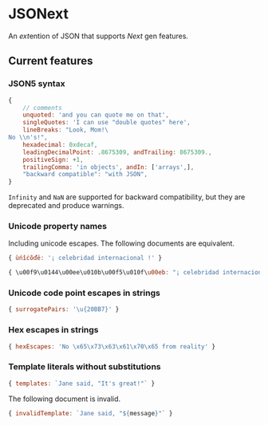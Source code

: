 # JSONext

An *ext*ention of JSON that supports *Next* gen features.

## Current features

### JSON5 syntax

```js
{
    // comments
    unquoted: 'and you can quote me on that',
    singleQuotes: 'I can use "double quotes" here',
    lineBreaks: "Look, Mom!\
No \\n's!",
    hexadecimal: 0xdecaf,
    leadingDecimalPoint: .8675309, andTrailing: 8675309.,
    positiveSign: +1,
    trailingComma: 'in objects', andIn: ['arrays',],
    "backward compatible": "with JSON",
}
```

`Infinity` and `NaN` are supported for backward compatibility, but they are
deprecated and produce warnings.

### Unicode property names

Including unicode escapes. The following documents are equivalent.

```js
{ ùńîċõďë: '¡ celebridad internacional !' }
```

```js
{ \u00f9\u0144\u00ee\u010b\u00f5\u010f\u00eb: "¡ celebridad internacional !" }
```

### Unicode code point escapes in strings

```js
{ surrogatePairs: '\u{20BB7}' }
```

### Hex escapes in strings

```js
{ hexEscapes: 'No \x65\x73\x63\x61\x70\x65 from reality' }
```

### Template literals without substitutions

```js
{ templates: `Jane said, "It's great!"` }
```

The following document is invalid.

```js
{ invalidTemplate: `Jane said, "${message}"` }
```
